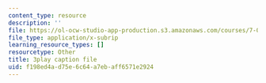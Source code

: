 ```yaml
---
content_type: resource
description: ''
file: https://ol-ocw-studio-app-production.s3.amazonaws.com/courses/7-01sc-fundamentals-of-biology-fall-2011/f198ed4ad75e6c64a7ebaff6571e2924_nCBTC3-xsLM.srt
file_type: application/x-subrip
learning_resource_types: []
resourcetype: Other
title: 3play caption file
uid: f198ed4a-d75e-6c64-a7eb-aff6571e2924
---
```

